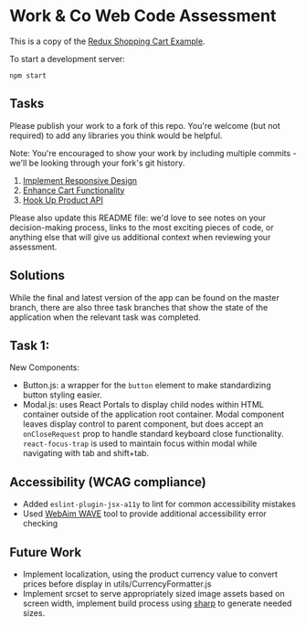 # Work & Co Web Code Assessment

This is a copy of the [Redux Shopping Cart Example](https://github.com/reactjs/redux/tree/master/examples/shopping-cart).

To start a development server:

```
npm start
```

## Tasks

Please publish your work to a fork of this repo. You're welcome (but not required) to add any libraries you think would be helpful.

Note: You're encouraged to show your work by including multiple commits - we'll be looking through your fork's git history.

1. [Implement Responsive Design](/tasks/01-responsive-design.md)
2. [Enhance Cart Functionality](/tasks/02-cart-enhancements.md)
3. [Hook Up Product API](/tasks/03-product-api.md)

Please also update this README file: we'd love to see notes on your decision-making process, links to the most exciting pieces of code, or anything else that will give us additional context when reviewing your assessment.

## Solutions

While the final and latest version of the app can be found on the master branch, there are also three task branches that show the state of the application when the relevant task was completed.

## Task 1:

New Components:

- Button.js: a wrapper for the `button` element to make standardizing button styling easier.
- Modal.js: uses React Portals to display child nodes within HTML container outside of the application root container. Modal component leaves display control to parent component, but does accept an `onCloseRequest` prop to handle standard keyboard close functionality. `react-focus-trap` is used to maintain focus within modal while navigating with tab and shift+tab.

## Accessibility (WCAG compliance)

- Added `eslint-plugin-jsx-a11y` to lint for common accessibility mistakes
- Used [WebAim WAVE](https://wave.webaim.org/) tool to provide additional accessibility error checking

## Future Work

- Implement localization, using the product currency value to convert prices before display in utils/CurrencyFormatter.js
- Implement srcset to serve appropriately sized image assets based on screen width, implement build process using [sharp](https://github.com/lovell/sharp) to generate needed sizes.
